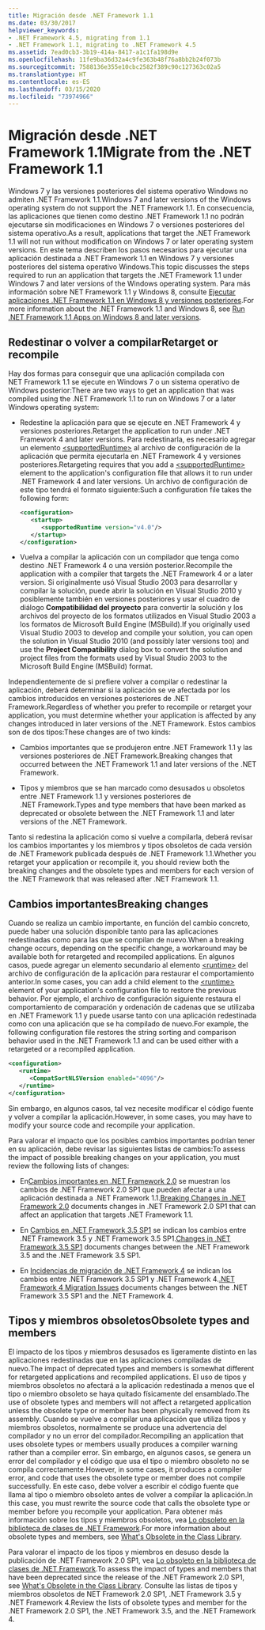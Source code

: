 ```yaml
---
title: Migración desde .NET Framework 1.1
ms.date: 03/30/2017
helpviewer_keywords:
- .NET Framework 4.5, migrating from 1.1
- .NET Framework 1.1, migrating to .NET Framework 4.5
ms.assetid: 7ead0cb3-3b19-414a-8417-a1c1fa198d9e
ms.openlocfilehash: 11fe9ba36d32a4c9fe363b48f76a8bb2b24f073b
ms.sourcegitcommit: 7588136e355e10cbc2582f389c90c127363c02a5
ms.translationtype: HT
ms.contentlocale: es-ES
ms.lasthandoff: 03/15/2020
ms.locfileid: "73974966"
---
```

# <a name="migrate-from-the-net-framework-11"></a><span data-ttu-id="da7bd-102">Migración desde .NET Framework 1.1</span><span class="sxs-lookup"><span data-stu-id="da7bd-102">Migrate from the .NET Framework 1.1</span></span>

<span data-ttu-id="da7bd-103">Windows 7 y las versiones posteriores del sistema operativo Windows no admiten .NET Framework 1.1.</span><span class="sxs-lookup"><span data-stu-id="da7bd-103">Windows 7 and later versions of the Windows operating system do not support the .NET Framework 1.1.</span></span> <span data-ttu-id="da7bd-104">En consecuencia, las aplicaciones que tienen como destino .NET Framework 1.1 no podrán ejecutarse sin modificaciones en Windows 7 o versiones posteriores del sistema operativo.</span><span class="sxs-lookup"><span data-stu-id="da7bd-104">As a result, applications that target the .NET Framework 1.1 will not run without modification on Windows 7 or later operating system versions.</span></span> <span data-ttu-id="da7bd-105">En este tema describen los pasos necesarios para ejecutar una aplicación destinada a .NET Framework 1.1 en Windows 7 y versiones posteriores del sistema operativo Windows.</span><span class="sxs-lookup"><span data-stu-id="da7bd-105">This topic discusses the steps required to run an application that targets the .NET Framework 1.1 under Windows 7 and later versions of the Windows operating system.</span></span> <span data-ttu-id="da7bd-106">Para más información sobre NET Framework 1.1 y Windows 8, consulte [Ejecutar aplicaciones .NET Framework 1.1 en Windows 8 y versiones posteriores](../install/run-net-framework-1-1-apps.md).</span><span class="sxs-lookup"><span data-stu-id="da7bd-106">For more information about the .NET Framework 1.1 and Windows 8, see [Run .NET Framework 1.1 Apps on Windows 8 and later versions](../install/run-net-framework-1-1-apps.md).</span></span>

## <a name="retarget-or-recompile"></a><span data-ttu-id="da7bd-107">Redestinar o volver a compilar</span><span class="sxs-lookup"><span data-stu-id="da7bd-107">Retarget or recompile</span></span>

<span data-ttu-id="da7bd-108">Hay dos formas para conseguir que una aplicación compilada con NET Framework 1.1 se ejecute en Windows 7 o un sistema operativo de Windows posterior:</span><span class="sxs-lookup"><span data-stu-id="da7bd-108">There are two ways to get an application that was compiled using the .NET Framework 1.1 to run on Windows 7 or a later Windows operating system:</span></span>

- <span data-ttu-id="da7bd-109">Redestine la aplicación para que se ejecute en .NET Framework 4 y versiones posteriores.</span><span class="sxs-lookup"><span data-stu-id="da7bd-109">Retarget the application to run under .NET Framework 4 and later versions.</span></span> <span data-ttu-id="da7bd-110">Para redestinarla, es necesario agregar un elemento [\<supportedRuntime>](../configure-apps/file-schema/startup/supportedruntime-element.md) al archivo de configuración de la aplicación que permita ejecutarla en .NET Framework 4 y versiones posteriores.</span><span class="sxs-lookup"><span data-stu-id="da7bd-110">Retargeting requires that you add a [\<supportedRuntime>](../configure-apps/file-schema/startup/supportedruntime-element.md) element to the application's configuration file that allows it to run under .NET Framework 4 and later versions.</span></span> <span data-ttu-id="da7bd-111">Un archivo de configuración de este tipo tendrá el formato siguiente:</span><span class="sxs-lookup"><span data-stu-id="da7bd-111">Such a configuration file takes the following form:</span></span>

    ```xml
    <configuration>
       <startup>
          <supportedRuntime version="v4.0"/>
       </startup>
    </configuration>
    ```

- <span data-ttu-id="da7bd-112">Vuelva a compilar la aplicación con un compilador que tenga como destino .NET Framework 4 o una versión posterior.</span><span class="sxs-lookup"><span data-stu-id="da7bd-112">Recompile the application with a compiler that targets the .NET Framework 4 or a later version.</span></span> <span data-ttu-id="da7bd-113">Si originalmente usó Visual Studio 2003 para desarrollar y compilar la solución, puede abrir la solución en Visual Studio 2010 y posiblemente también en versiones posteriores y usar el cuadro de diálogo **Compatibilidad del proyecto** para convertir la solución y los archivos del proyecto de los formatos utilizados en Visual Studio 2003 a los formatos de Microsoft Build Engine (MSBuild).</span><span class="sxs-lookup"><span data-stu-id="da7bd-113">If you originally used Visual Studio 2003 to develop and compile your solution, you can open the solution in Visual Studio 2010 (and possibly later versions too) and use the **Project Compatibility** dialog box to convert the solution and project files from the formats used by Visual Studio 2003 to the Microsoft Build Engine (MSBuild) format.</span></span>

<span data-ttu-id="da7bd-114">Independientemente de si prefiere volver a compilar o redestinar la aplicación, deberá determinar si la aplicación se ve afectada por los cambios introducidos en versiones posteriores de .NET Framework.</span><span class="sxs-lookup"><span data-stu-id="da7bd-114">Regardless of whether you prefer to recompile or retarget your application, you must determine whether your application is affected by any changes introduced in later versions of the .NET Framework.</span></span> <span data-ttu-id="da7bd-115">Estos cambios son de dos tipos:</span><span class="sxs-lookup"><span data-stu-id="da7bd-115">These changes are of two kinds:</span></span>

- <span data-ttu-id="da7bd-116">Cambios importantes que se produjeron entre .NET Framework 1.1 y las versiones posteriores de .NET Framework.</span><span class="sxs-lookup"><span data-stu-id="da7bd-116">Breaking changes that occurred between the .NET Framework 1.1 and later versions of the .NET Framework.</span></span>

- <span data-ttu-id="da7bd-117">Tipos y miembros que se han marcado como desusados u obsoletos entre .NET Framework 1.1 y versiones posteriores de .NET Framework.</span><span class="sxs-lookup"><span data-stu-id="da7bd-117">Types and type members that have been marked as deprecated or obsolete between the .NET Framework 1.1 and later versions of the .NET Framework.</span></span>

<span data-ttu-id="da7bd-118">Tanto si redestina la aplicación como si vuelve a compilarla, deberá revisar los cambios importantes y los miembros y tipos obsoletos de cada versión de .NET Framework publicada después de .NET Framework 1.1.</span><span class="sxs-lookup"><span data-stu-id="da7bd-118">Whether you retarget your application or recompile it, you should review both the breaking changes and the obsolete types and members for each version of the .NET Framework that was released after .NET Framework 1.1.</span></span>

## <a name="breaking-changes"></a><span data-ttu-id="da7bd-119">Cambios importantes</span><span class="sxs-lookup"><span data-stu-id="da7bd-119">Breaking changes</span></span>

<span data-ttu-id="da7bd-120">Cuando se realiza un cambio importante, en función del cambio concreto, puede haber una solución disponible tanto para las aplicaciones redestinadas como para las que se compilan de nuevo.</span><span class="sxs-lookup"><span data-stu-id="da7bd-120">When a breaking change occurs, depending on the specific change, a workaround may be available both for retargeted and recompiled applications.</span></span> <span data-ttu-id="da7bd-121">En algunos casos, puede agregar un elemento secundario al elemento [\<runtime>](../configure-apps/file-schema/startup/supportedruntime-element.md) del archivo de configuración de la aplicación para restaurar el comportamiento anterior.</span><span class="sxs-lookup"><span data-stu-id="da7bd-121">In some cases, you can add a child element to the [\<runtime>](../configure-apps/file-schema/startup/supportedruntime-element.md) element of your application's configuration file to restore the previous behavior.</span></span> <span data-ttu-id="da7bd-122">Por ejemplo, el archivo de configuración siguiente restaura el comportamiento de comparación y ordenación de cadenas que se utilizaba en .NET Framework 1.1 y puede usarse tanto con una aplicación redestinada como con una aplicación que se ha compilado de nuevo.</span><span class="sxs-lookup"><span data-stu-id="da7bd-122">For example, the following configuration file restores the string sorting and comparison behavior used in the .NET Framework 1.1 and can be used either with a retargeted or a recompiled application.</span></span>

```xml
<configuration>
   <runtime>
      <CompatSortNLSVersion enabled="4096"/>
   </runtime>
</configuration>
```

<span data-ttu-id="da7bd-123">Sin embargo, en algunos casos, tal vez necesite modificar el código fuente y volver a compilar la aplicación.</span><span class="sxs-lookup"><span data-stu-id="da7bd-123">However, in some cases, you may have to modify your source code and recompile your application.</span></span>

<span data-ttu-id="da7bd-124">Para valorar el impacto que los posibles cambios importantes podrían tener en su aplicación, debe revisar las siguientes listas de cambios:</span><span class="sxs-lookup"><span data-stu-id="da7bd-124">To assess the impact of possible breaking changes on your application, you must review the following lists of changes:</span></span>

- <span data-ttu-id="da7bd-125">En[Cambios importantes en .NET Framework 2.0](https://docs.microsoft.com/previous-versions/aa570326(v=msdn.10)) se muestran los cambios de .NET Framework 2.0 SP1 que pueden afectar a una aplicación destinada a .NET Framework 1.1.</span><span class="sxs-lookup"><span data-stu-id="da7bd-125">[Breaking Changes in .NET Framework 2.0](https://docs.microsoft.com/previous-versions/aa570326(v=msdn.10)) documents changes in .NET Framework 2.0 SP1 that can affect an application that targets .NET Framework 1.1.</span></span>

- <span data-ttu-id="da7bd-126">En [Cambios en .NET Framework 3.5 SP1](https://docs.microsoft.com/previous-versions/dotnet/articles/dd310284(v=msdn.10)) se indican los cambios entre .NET Framework 3.5 y .NET Framework 3.5 SP1.</span><span class="sxs-lookup"><span data-stu-id="da7bd-126">[Changes in .NET Framework 3.5 SP1](https://docs.microsoft.com/previous-versions/dotnet/articles/dd310284(v=msdn.10)) documents changes between the .NET Framework 3.5 and the .NET Framework 3.5 SP1.</span></span>

- <span data-ttu-id="da7bd-127">En [Incidencias de migración de .NET Framework 4](net-framework-4-migration-issues.md) se indican los cambios entre .NET Framework 3.5 SP1 y .NET Framework 4.</span><span class="sxs-lookup"><span data-stu-id="da7bd-127">[.NET Framework 4 Migration Issues](net-framework-4-migration-issues.md) documents changes between the .NET Framework 3.5 SP1 and the .NET Framework 4.</span></span>

## <a name="obsolete-types-and-members"></a><span data-ttu-id="da7bd-128">Tipos y miembros obsoletos</span><span class="sxs-lookup"><span data-stu-id="da7bd-128">Obsolete types and members</span></span>

<span data-ttu-id="da7bd-129">El impacto de los tipos y miembros desusados es ligeramente distinto en las aplicaciones redestinadas que en las aplicaciones compiladas de nuevo.</span><span class="sxs-lookup"><span data-stu-id="da7bd-129">The impact of deprecated types and members is somewhat different for retargeted applications and recompiled applications.</span></span> <span data-ttu-id="da7bd-130">El uso de tipos y miembros obsoletos no afectará a la aplicación redestinada a menos que el tipo o miembro obsoleto se haya quitado físicamente del ensamblado.</span><span class="sxs-lookup"><span data-stu-id="da7bd-130">The use of obsolete types and members will not affect a retargeted application unless the obsolete type or member has been physically removed from its assembly.</span></span> <span data-ttu-id="da7bd-131">Cuando se vuelve a compilar una aplicación que utiliza tipos y miembros obsoletos, normalmente se produce una advertencia del compilador y no un error del compilador.</span><span class="sxs-lookup"><span data-stu-id="da7bd-131">Recompiling an application that uses obsolete types or members usually produces a compiler warning rather than a compiler error.</span></span> <span data-ttu-id="da7bd-132">Sin embargo, en algunos casos, se genera un error del compilador y el código que usa el tipo o miembro obsoleto no se compila correctamente.</span><span class="sxs-lookup"><span data-stu-id="da7bd-132">However, in some cases, it produces a compiler error, and code that uses the obsolete type or member does not compile successfully.</span></span> <span data-ttu-id="da7bd-133">En este caso, debe volver a escribir el código fuente que llama al tipo o miembro obsoleto antes de volver a compilar la aplicación.</span><span class="sxs-lookup"><span data-stu-id="da7bd-133">In this case, you must rewrite the source code that calls the obsolete type or member before you recompile your application.</span></span> <span data-ttu-id="da7bd-134">Para obtener más información sobre los tipos y miembros obsoletos, vea [Lo obsoleto en la biblioteca de clases de .NET Framework](../whats-new/whats-obsolete.md).</span><span class="sxs-lookup"><span data-stu-id="da7bd-134">For more information about obsolete types and members, see [What's Obsolete in the Class Library](../whats-new/whats-obsolete.md).</span></span>

<span data-ttu-id="da7bd-135">Para valorar el impacto de los tipos y miembros en desuso desde la publicación de .NET Framework 2.0 SP1, vea [Lo obsoleto en la biblioteca de clases de .NET Framework](../whats-new/whats-obsolete.md).</span><span class="sxs-lookup"><span data-stu-id="da7bd-135">To assess the impact of types and members that have been deprecated since the release of the .NET Framework 2.0 SP1, see [What's Obsolete in the Class Library](../whats-new/whats-obsolete.md).</span></span> <span data-ttu-id="da7bd-136">Consulte las listas de tipos y miembros obsoletos de NET Framework 2.0 SP1, .NET Framework 3.5 y .NET Framework 4.</span><span class="sxs-lookup"><span data-stu-id="da7bd-136">Review the lists of obsolete types and member for the .NET Framework 2.0 SP1, the .NET Framework 3.5, and the .NET Framework 4.</span></span>
